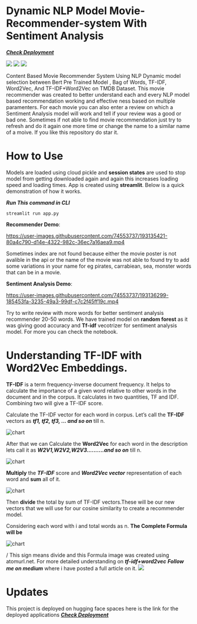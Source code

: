 # Dynamic NLP Model Movie-Recommender-system With Sentiment Analysis  
<a href = 'https://huggingface.co/spaces/TusharNautiyal/Dynamic-Movie-Recommender-With-Sentiment-Analysis'/>***Check Deployment***</a>

<a href="https://www.linkedin.com/in/tusharnautiyal/"> <img src = "https://img.shields.io/badge/LinkedIn-0077B5?style=for-the-badge&logo=linkedin&logoColor=white"/></a> <img src = "https://img.shields.io/badge/Python-FFD43B?style=for-the-badge&logo=python&logoColor=blue"/> <img src = "https://img.shields.io/badge/Streamlit-FF4B4B?style=for-the-badge&logo=Streamlit&logoColor=white"/> 

Content Based Movie Recommender System Using NLP Dynamic model selection between Bert Pre Trained Model , Bag of Words, TF-IDF, Word2Vec, And TF-IDF+Word2Vec on TMDB Dataset.
This movie recommender was created to better understand each and every NLP model based recommendation working and effective ness based on multiple paramenters.
For each movie you can also enter a review on which a Sentiment Analysis model will work and tell if your review was a good or bad one. 
Sometimes if not able to find movie recommendation just try to refresh and do it again one more time or change the name to a similar name of a moive.
If you like this repository do star it.
# How to Use
Models are loaded using cloud pickle and **session states** are used to stop model from getting downloaded again and again this increases loading speed and loading times. App is created using **streamlit**. Below is a quick demonstration of how it works.

***Run This command in CLI***

```
streamlit run app.py
```

**Recommender Demo**:

https://user-images.githubusercontent.com/74553737/193135421-80a4c790-d14e-4322-982c-36ec7a16aea9.mp4

Sometimes index are not found because either the movie poster is not avalible in the api or the name of the movie was not able to found try to add some variations in your name for eg pirates, carrabiean, sea, monster words that can be in a movie.

**Sentiment Analysis Demo**:

https://user-images.githubusercontent.com/74553737/193136299-185453fa-3235-49a3-99df-c7c2f45ff19c.mp4

Try to write review with more words for better sentiment analysis recommender 20-50 words. We have trained model on **random forest** as it was giving good accuracy and **Tf-idf** vecotrizer for  sentiment analysis model. For more you can check the notebook.

# Understanding TF-IDF with Word2Vec Embeddings.

**TF-IDF** is a term frequency-inverse document frequency. It helps to calculate the importance of a given word relative to other words in the document and in the corpus. It calculates in two quantities, TF and IDF. Combining two will give a TF-IDF score.

Calculate the TF-IDF vector for each word in corpus. Let’s call the **TF-IDF** vectors as ***tf1, tf2, tf3, ... and so on*** till n. 

![chart](https://user-images.githubusercontent.com/74553737/193222385-02e7c10d-2589-4539-a981-3bb398fc4d38.png)

After that we can Calculate the **Word2Vec** for each word in the description lets call it as ***W2V1,W2V2,W2V3..........and so on*** till n.

![chart](https://user-images.githubusercontent.com/74553737/193222528-e04ef47b-5725-4ee9-a4da-8a6ff72bd64c.png)


**Multiply** the ***TF-IDF*** score and ***Word2Vec vector*** representation of each word and **sum** all of it.

![chart](https://user-images.githubusercontent.com/74553737/193222659-aba7160d-db53-4b45-9915-a13608b8c254.png)


Then **divide** the total by sum of TF-IDF vectors.These will be our new vectors that we will use for our cosine similarity to create a recommender model.

Considering each word with i and total words as n. **The Complete Formula will be**

![chart](https://user-images.githubusercontent.com/74553737/193220196-d32d1ac3-3aae-40b5-a1c4-a52cd1b27a4d.png)

/ This sign means divide and this Formula image was created using atomurl.net. For more detailed understanding on ***tf-idf+word2vec*** ***Follow me on medium*** where i have posted a full article on it. <a href = 'https://medium.com/@tsa.vevo.music'><img src = 'https://img.shields.io/badge/Medium-12100E?style=for-the-badge&logo=medium&logoColor=white'/></a>

# Updates
This project is deployed on hugging face spaces here is the link for the deployed applications <a href = 'https://huggingface.co/spaces/TusharNautiyal/Dynamic-Movie-Recommender-With-Sentiment-Analysis'/>***Check Deployment***</a>
